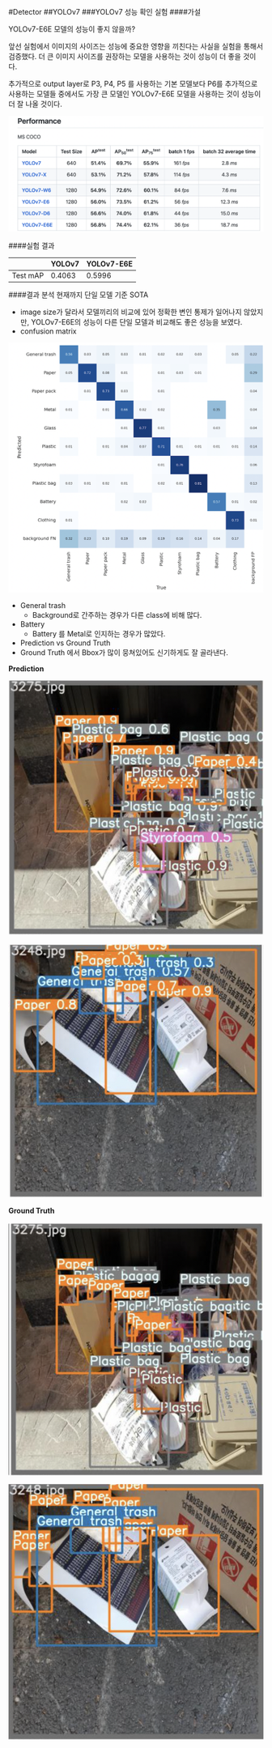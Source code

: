 #Detector
##YOLOv7
###YOLOv7 성능 확인 실험
####가설

YOLOv7-E6E 모델의 성능이 좋지 않을까?

앞선 실험에서 이미지의 사이즈는 성능에 중요한 영향을 끼친다는 사실을 실험을 통해서 검증했다. 더 큰 이미지 사이즈를 권장하는 모델을 사용하는 것이 성능이 더 좋을 것이다.

추가적으로 output layer로 P3, P4, P5 를 사용하는 기본 모델보다 P6를 추가적으로 사용하는 모델들 중에서도 가장 큰 모델인 YOLOv7-E6E 모델을 사용하는 것이 성능이 더 잘 나올 것이다.

![Untitled](images/Untitled%203.png)


####실험 결과

|  | YOLOv7 | YOLOv7-E6E |
| --- | --- | --- |
| Test mAP | 0.4063 | 0.5996 |

####결과 분석
현재까지 단일 모델 기준 SOTA

- image size가 달라서 모델끼리의 비교에 있어 정확한 변인 통제가 일어나지 않았지만, YOLOv7-E6E의 성능이 다른 단일 모델과 비교해도 좋은 성능을 보였다.
- confusion matrix

![Untitled](images/Untitled%204.png)

- General trash
    - Background로 간주하는 경우가 다른 class에 비해 많다.
- Battery
    - Battery 를 Metal로 인지하는 경우가 많았다.
- Prediction vs Ground Truth
- Ground Truth 에서 Bbox가 많이 뭉쳐있어도 신기하게도 잘 골라낸다.

**Prediction**

![Untitled](images/Untitled%205.png)

![Untitled](images/Untitled%206.png)

**Ground Truth**

![Untitled](images/Untitled%207.png)

![Untitled](images/Untitled%208.png)